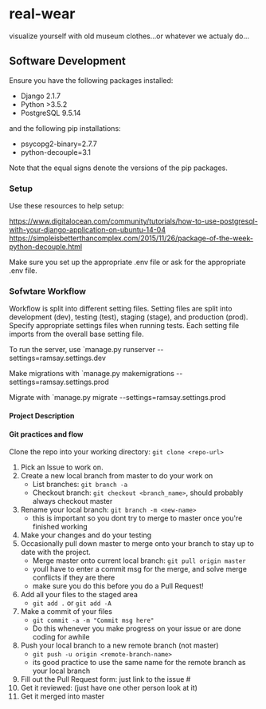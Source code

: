 # real-wear
visualize yourself with old museum clothes...or whatever we actualy do...
## Software Development

Ensure you have the following packages installed:

* Django      2.1.7
* Python     >3.5.2
* PostgreSQL  9.5.14

and the following pip installations:

* psycopg2-binary=2.7.7
* python-decouple=3.1

Note that the equal signs denote the versions of the pip packages.

### Setup

Use these resources to help setup:

https://www.digitalocean.com/community/tutorials/how-to-use-postgresql-with-your-django-application-on-ubuntu-14-04
https://simpleisbetterthancomplex.com/2015/11/26/package-of-the-week-python-decouple.html

Make sure you set up the appropriate .env file or ask for the appropriate .env file. 

### Sofwtare Workflow

Workflow is split into different setting files. Setting files are split into development (dev), testing (test), staging (stage), and production (prod). Specify appropriate settings files when running tests. Each setting file imports from the overall base setting file.

To run the server, use
`manage.py runserver --settings=ramsay.settings.dev

Make migrations with 
`manage.py makemigrations --settings=ramsay.settings.prod

Migrate with
`manage.py migrate --settings=ramsay.settings.prod


#### Project Description

#### Git practices and flow
Clone the repo into your working directory: `git clone <repo-url>`

1. Pick an Issue to work on.
2. Create a new local branch from master to do your work on
    * List branches: `git branch -a`
    * Checkout branch: `git checkout <branch_name>`, should probably always checkout master
3. Rename your local branch: `git branch -m <new-name>`
    * this is important so you dont try to merge to master once you're finished working
3. Make your changes and do your testing
4. Occasionally pull down master to merge onto your branch to stay up to date with the project.
    * Merge master onto current local branch: `git pull origin master`
    * youll have to enter a commit msg for the merge, and solve merge conflicts if they are there
    * make sure you do this before you do a Pull Request!
5. Add all your files to the staged area
    * `git add .` or `git add -A`
6. Make a commit of your files
    * `git commit -a -m "Commit msg here"`
    * Do this whenever you make progress on your issue or are done coding for awhile
7. Push your local branch to a new remote branch (not master)
    * `git push -u origin <remote-branch-name>`
    * its good practice to use the same name for the remote branch as your local branch
8. Fill out the Pull Request form: just link to the issue #
8. Get it reviewed: (just have one other person look at it)
9. Get it merged into master
